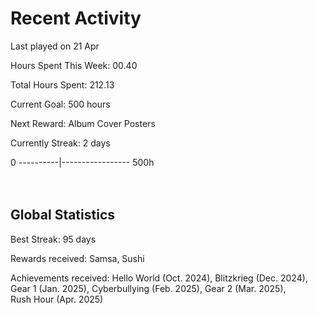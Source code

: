 # Recent Activity
Last played on 21 Apr  

Hours Spent This Week: 00.40  

Total Hours Spent: 212.13  

Current Goal: 500 hours  

Next Reward: Album Cover Posters 

Currently Streak: 2 days 

0 ----------|----------------- 500h  
<br><br>

## Global Statistics
Best Streak: 95 days

Rewards received: Samsa, Sushi

Achievements received: Hello World (Oct. 2024), Blitzkrieg (Dec. 2024), Gear 1 (Jan. 2025), Cyberbullying (Feb. 2025), Gear 2 (Mar. 2025),  
Rush Hour (Apr. 2025)

